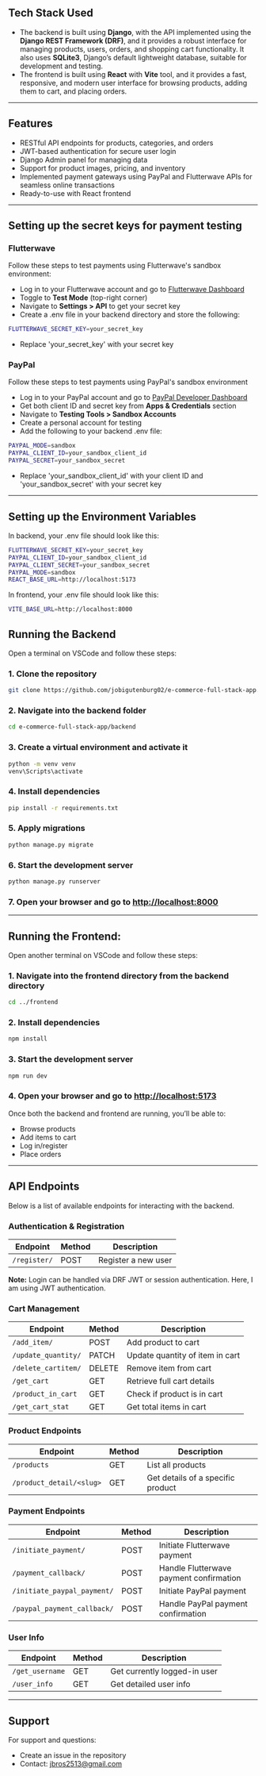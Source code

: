 ## Tech Stack Used

- The backend is built using **Django**, with the API implemented using the **Django REST Framework (DRF)**, and it provides a robust interface for managing products, users, orders, and shopping cart functionality. It also uses **SQLite3**, Django’s default lightweight database, suitable for development and testing. 
- The frontend is built using **React** with **Vite** tool, and it provides a fast, responsive, and modern user interface for browsing products, adding them to cart, and placing orders.

---

## Features

- RESTful API endpoints for products, categories, and orders
- JWT-based authentication for secure user login
- Django Admin panel for managing data
- Support for product images, pricing, and inventory
- Implemented payment gateways using PayPal and Flutterwave APIs for seamless online transactions
- Ready-to-use with React frontend

---

## Setting up the secret keys for payment testing

### Flutterwave

Follow these steps to test payments using Flutterwave's sandbox environment:

- Log in to your Flutterwave account and go to [Flutterwave Dashboard](https://dashboard.flutterwave.com)
- Toggle to **Test Mode** (top-right corner)
- Navigate to **Settings > API** to get your secret key
- Create a .env file in your backend directory and store the following:
  
```bash
FLUTTERWAVE_SECRET_KEY=your_secret_key
```

- Replace 'your_secret_key' with your secret key

### PayPal

Follow these steps to test payments using PayPal's sandbox environment

- Log in to your PayPal account and go to [PayPal Developer Dashboard](https://developer.paypal.com/)
- Get both client ID and secret key from **Apps & Credentials** section
- Navigate to **Testing Tools > Sandbox Accounts**
- Create a personal account for testing
- Add the following to your backend .env file:

```bash
PAYPAL_MODE=sandbox
PAYPAL_CLIENT_ID=your_sandbox_client_id
PAYPAL_SECRET=your_sandbox_secret
```

- Replace 'your_sandbox_client_id' with your client ID and 'your_sandbox_secret' with your secret key

---

## Setting up the Environment Variables

In backend, your .env file should look like this:

```bash
FLUTTERWAVE_SECRET_KEY=your_secret_key
PAYPAL_CLIENT_ID=your_sandbox_client_id
PAYPAL_CLIENT_SECRET=your_sandbox_secret
PAYPAL_MODE=sandbox
REACT_BASE_URL=http://localhost:5173
```

In frontend, your .env file should look like this:

```bash
VITE_BASE_URL=http://localhost:8000
```

## Running the Backend

Open a terminal on VSCode and follow these steps:

### 1. Clone the repository

```bash
git clone https://github.com/jobigutenburg02/e-commerce-full-stack-app.git
```

### 2. Navigate into the backend folder

```bash
cd e-commerce-full-stack-app/backend
```

### 3. Create a virtual environment and activate it

```bash
python -m venv venv
venv\Scripts\activate
```

### 4. Install dependencies

```bash
pip install -r requirements.txt
```

### 5. Apply migrations

```bash
python manage.py migrate
```

### 6. Start the development server 

```bash
python manage.py runserver
```

### 7. Open your browser and go to [http://localhost:8000](http://localhost:8000)

---

## Running the Frontend:

Open another terminal on VSCode and follow these steps:

### 1. Navigate into the frontend directory from the backend directory

```bash
cd ../frontend
```

### 2. Install dependencies

```bash
npm install
```

### 3. Start the development server

```bash
npm run dev
```

### 4. Open your browser and go to [http://localhost:5173](http://localhost:5173)

Once both the backend and frontend are running, you’ll be able to:
 - Browse products
 - Add items to cart
 - Log in/register
 - Place orders
   
---

## API Endpoints

Below is a list of available endpoints for interacting with the backend.

### Authentication & Registration

| Endpoint                 | Method | Description                              |
|--------------------------|--------|------------------------------------------|
| `/register/`             | POST   | Register a new user                      |

**Note:** Login can be handled via DRF JWT or session authentication. Here, I am using JWT authentication.


### Cart Management

| Endpoint                 | Method | Description                              |
|--------------------------|--------|------------------------------------------|
| `/add_item/`             | POST   | Add product to cart                      |
| `/update_quantity/`      | PATCH  | Update quantity of item in cart          |
| `/delete_cartitem/`      | DELETE | Remove item from cart                    |
| `/get_cart`              | GET    | Retrieve full cart details               |
| `/product_in_cart`       | GET    | Check if product is in cart              |
| `/get_cart_stat`         | GET    | Get total items in cart                  |


### Product Endpoints

| Endpoint                     | Method | Description                          |
|------------------------------|--------|--------------------------------------|
| `/products`                  | GET    | List all products                    |
| `/product_detail/<slug>`     | GET    | Get details of a specific product    |


### Payment Endpoints

| Endpoint                     | Method | Description                              |
|------------------------------|--------|------------------------------------------|
|  `/initiate_payment/`        | POST   | Initiate Flutterwave payment             |
| `/payment_callback/`         | POST   | Handle Flutterwave payment confirmation  |
| `/initiate_paypal_payment/`  | POST   | Initiate PayPal payment                  |
| `/paypal_payment_callback/`  | POST   |Handle PayPal payment confirmation        |


### User Info

| Endpoint                    | Method | Description                              |
|-----------------------------|--------|------------------------------------------|
| `/get_username`             | GET    | Get currently logged-in user             |
| `/user_info`                | GET    | Get detailed user info                   |

---

## Support

For support and questions:
- Create an issue in the repository
- Contact: jbros2513@gmail.com
